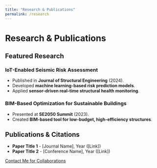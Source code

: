 ```yaml
---
title: "Research & Publications"
permalink: /research
---
```


# **Research & Publications**

## **Featured Research**
### **IoT-Enabled Seismic Risk Assessment**
- Published in **Journal of Structural Engineering** (2024).
- Developed **machine learning-based risk prediction models**.
- Applied **sensor-driven real-time structural health monitoring**.

### **BIM-Based Optimization for Sustainable Buildings**
- Presented at **SE2050 Summit** (2023).
- Created **BIM-based tool for low-budget, high-efficiency structures**.

## **Publications & Citations**
- **Paper Title 1** - [Journal Name], Year ([Link])
- **Paper Title 2** - [Conference Name], Year ([Link])

[Contact Me for Collaborations](/contact)
